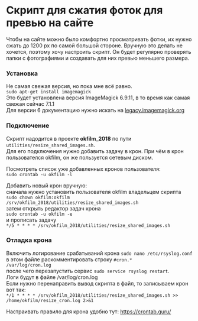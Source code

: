 # Скрипт для сжатия фоток для превью на сайте
Чтобы на сайте можно было комфортно просматривать фотки, их нужно сжать до 1200 px по самой большой стороне.
Вручную это делать не хочется, поэтому хочу настроить скрипт. Он будет регулярно проверять папки с фотографиями
и создавать для них превью меньшего размера.

### Установка
Не самая свежая версия, но пока мне всё равно.  
`sudo apt-get install imagemagick`  
Это будет установлена версия ImageMagick 6.9.11, в то время как самая свежая сейчас 7.1.1  
Для версии 6 документацию нужно искать на [legacy.imagemagick.org](https://legacy.imagemagick.org/)  

### Подключение
Скрипт надодится в проекте **okfilm_2018** по пути `utilities/resize_shared_images.sh`.  
Для его подключения нужно добавить задачу в крон. При чём в крон пользователся okfilm, он же пользуется сетевым диском.  

Посмотреть список уже добавленных кронов пользователя:  
`sudo crontab -u okfilm -l`  

Добавить новый крон вручную:  
сначала нужно установить пользователя okfilm владельцем скрипта  
`sudo chown okfilm:okfilm /srv/okfilm_2018/utilities/resize_shared_images.sh`  
затем открыть редактор задач крона  
`sudo crontab -u okfilm -e`  
и прописать задачу  
`*/5 * * * * /srv/okfilm_2018/utilities/resize_shared_images.sh`  

### Отладка крона
Включить логирование срабатываний крона `sudo nano /etc/rsyslog.conf`  
в этом файле раскомментировать строку `#cron.*                          /var/log/cron.log`  
после чего перезапустить сервис `sudo service rsyslog restart`.  
Логи будут в файле /var/log/cron.log  
Если нужно перенаправить вывод скрипта в файл, то записываем крон вот так:  
`*/1 * * * * /srv/okfilm_2018/utilities/resize_shared_images.sh >> /home/okfilm/resize_cron.log 2>&1`  

Настраивать правило для крона удобно тут: https://crontab.guru/

